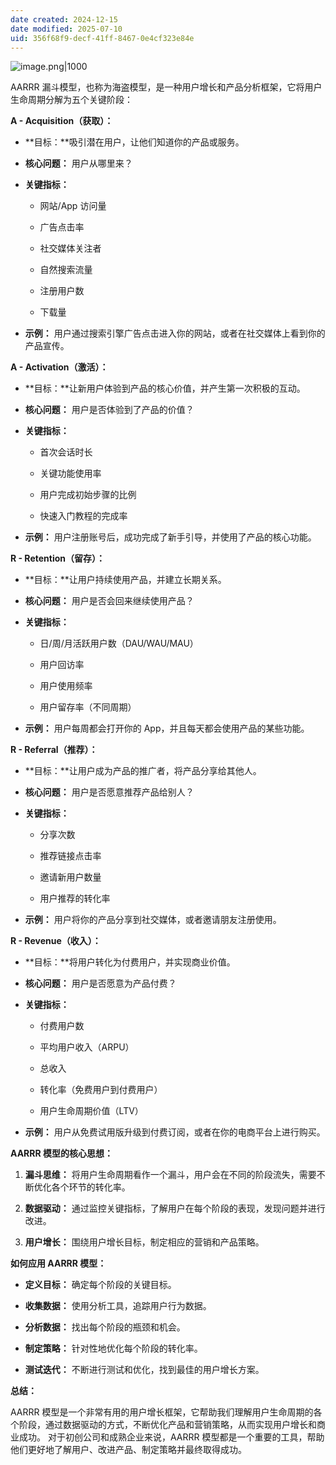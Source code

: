 ```yaml
---
date created: 2024-12-15
date modified: 2025-07-10
uid: 356f68f9-decf-41ff-8467-0e4cf323e84e
---
```


![image.png|1000](https://imagehosting4picgo.oss-cn-beijing.aliyuncs.com/imagehosting/fix-dir%2Fpicgo%2Fpicgo-clipboard-images%2F2024%2F12%2F12%2F15-54-55-53f8159d70f0f41511cfb513e9bd47dd-202412121554273-a37b27.png)

AARRR 漏斗模型，也称为海盗模型，是一种用户增长和产品分析框架，它将用户生命周期分解为五个关键阶段：

**A - Acquisition（获取）：**

- **目标：**吸引潜在用户，让他们知道你的产品或服务。
    
- **核心问题：** 用户从哪里来？
    
- **关键指标：**
    
    - 网站/App 访问量
        
    - 广告点击率
        
    - 社交媒体关注者
        
    - 自然搜索流量
        
    - 注册用户数
        
    - 下载量
        
- **示例：** 用户通过搜索引擎广告点击进入你的网站，或者在社交媒体上看到你的产品宣传。
    

**A - Activation（激活）：**

- **目标：**让新用户体验到产品的核心价值，并产生第一次积极的互动。
    
- **核心问题：** 用户是否体验到了产品的价值？
    
- **关键指标：**
    
    - 首次会话时长
        
    - 关键功能使用率
        
    - 用户完成初始步骤的比例
        
    - 快速入门教程的完成率
        
- **示例：** 用户注册账号后，成功完成了新手引导，并使用了产品的核心功能。
    

**R - Retention（留存）：**

- **目标：**让用户持续使用产品，并建立长期关系。
    
- **核心问题：** 用户是否会回来继续使用产品？
    
- **关键指标：**
    
    - 日/周/月活跃用户数（DAU/WAU/MAU）
        
    - 用户回访率
        
    - 用户使用频率
        
    - 用户留存率（不同周期）
        
- **示例：** 用户每周都会打开你的 App，并且每天都会使用产品的某些功能。
    

**R - Referral（推荐）：**

- **目标：**让用户成为产品的推广者，将产品分享给其他人。
    
- **核心问题：** 用户是否愿意推荐产品给别人？
    
- **关键指标：**
    
    - 分享次数
        
    - 推荐链接点击率
        
    - 邀请新用户数量
        
    - 用户推荐的转化率
        
- **示例：** 用户将你的产品分享到社交媒体，或者邀请朋友注册使用。
    

**R - Revenue（收入）：**

- **目标：**将用户转化为付费用户，并实现商业价值。
    
- **核心问题：** 用户是否愿意为产品付费？
    
- **关键指标：**
    
    - 付费用户数
        
    - 平均用户收入（ARPU）
        
    - 总收入
        
    - 转化率（免费用户到付费用户）
        
    - 用户生命周期价值（LTV）
        
- **示例：** 用户从免费试用版升级到付费订阅，或者在你的电商平台上进行购买。
    

**AARRR 模型的核心思想：**

1. **漏斗思维：** 将用户生命周期看作一个漏斗，用户会在不同的阶段流失，需要不断优化各个环节的转化率。
    
2. **数据驱动：** 通过监控关键指标，了解用户在每个阶段的表现，发现问题并进行改进。
    
3. **用户增长：** 围绕用户增长目标，制定相应的营销和产品策略。
    

**如何应用 AARRR 模型：**

- **定义目标：** 确定每个阶段的关键目标。
    
- **收集数据：** 使用分析工具，追踪用户行为数据。
    
- **分析数据：** 找出每个阶段的瓶颈和机会。
    
- **制定策略：** 针对性地优化每个阶段的转化率。
    
- **测试迭代：** 不断进行测试和优化，找到最佳的用户增长方案。
    

**总结：**

AARRR 模型是一个非常有用的用户增长框架，它帮助我们理解用户生命周期的各个阶段，通过数据驱动的方式，不断优化产品和营销策略，从而实现用户增长和商业成功。 对于初创公司和成熟企业来说，AARRR 模型都是一个重要的工具，帮助他们更好地了解用户、改进产品、制定策略并最终取得成功。
